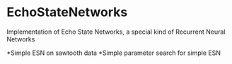 # EchoStateNetworks
Implementation of Echo State Networks, a special kind of Recurrent Neural Networks

*Simple ESN on sawtooth data
*Simple parameter search for simple ESN

